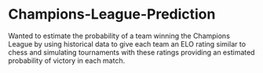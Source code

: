 # Champions-League-Prediction

Wanted to estimate the probability of a team winning the Champions League by using historical data to give each team an ELO rating similar to chess and simulating
tournaments with these ratings providing an estimated probability of victory in each match.
